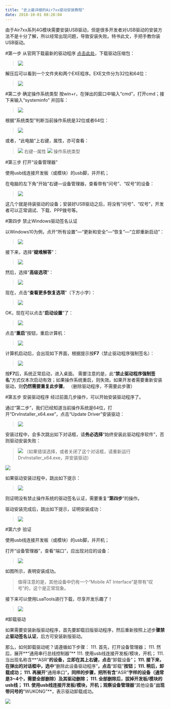 ```yaml
---
title: "史上最详细的Air7xx驱动安装教程"
date: 2018-10-01 08:28:04
---
```


由于Air7xx系列4G模块需要安装USB驱动，但是很多开发者对USB驱动的安装方法不是十分了解，所以经常出现问题，导致安装失败。特书此文，手把手教你装USB驱动。

#第一步  从官网下载最新的驱动程序
[点击此处](http://www.openluat.com/Product/file/asr1802/AirM2M_USB_Download&Com_Driver_for_4G_V1.0.0.4.7z)，下载驱动压缩包：

> ![](http://doc.openluat.com/api/static/editormd/php/../uploads/5_47355.png)

解压后可以看到一个文件夹和两个EXE程序。EXE文件分为32位和64位：

> ![](http://doc.openluat.com/api/static/editormd/php/../uploads/5_57637.png)

#第二步  确定操作系统类型
按win+r，在弹出的窗口中输入“cmd”，打开cmd；接下来输入“systeminfo” 并回车：
> ![](http://doc.openluat.com/api/static/editormd/php/../uploads/5_44715.png)

根据“系统类型”判断当前操作系统是32位或者64位：
> ![](http://doc.openluat.com/api/static/editormd/php/../uploads/5_11185.png)

或者，“此电脑”上右键，属性，亦可查看：
> ![](http://doc.openluat.com/api/static/editormd/php/../uploads/5_91776.png)
右键--属性
![](http://doc.openluat.com/api/static/editormd/php/../uploads/5_48063.jpeg)
操作系统类型

#第三步  打开“设备管理器”

使用usb线连接开发板（或模块）的usb脚，并开机；

在电脑的左下角“开始”右键—设备管理器，查看带有“问号”、“叹号”的设备：

> ![](http://doc.openluat.com/api/static/editormd/php/../uploads/5_30095.png)

这几个就是待装驱动的设备；安装好USB驱动之后，将没有“问号”、“叹号”，开发者可以正常调试、下载、PPP拨号等。

#第四步 禁止Windows驱动签名认证

以Windows10为例，点开“所有设置”—“更新和安全”—“恢复”—“立即重新启动”：

> ![](http://doc.openluat.com/api/static/editormd/php/../uploads/5_57583.jpeg)

接下来，选择“**疑难解答**”：

> ![](http://doc.openluat.com/api/static/editormd/php/../uploads/5_58899.jpeg)

然后，选择“**高级选项**”：

> ![](http://doc.openluat.com/api/static/editormd/php/../uploads/5_59757.jpeg)

现在，点击“**查看更多恢复选项**”（下方小字）：

> ![](http://doc.openluat.com/api/static/editormd/php/../uploads/5_70151.jpeg)

OK，现在可以点击“**启动设置**”了：

> ![](http://doc.openluat.com/api/static/editormd/php/../uploads/5_32700.jpeg)

点击“**重启**”按钮，重启计算机：

> ![](http://doc.openluat.com/api/static/editormd/php/../uploads/5_92895.jpeg)

计算机启动后，会出现如下界面，根据提示按**F7**（禁止驱动程序强制签名）：

> ![](http://doc.openluat.com/api/static/editormd/php/../uploads/5_66594.jpeg)

按**F7**后，系统正常启动，进入桌面。
需要注意的是，此“**禁止驱动程序强制签名**”方式仅本次启动有效；如果操作系统重启，则失效。如果开发者需要重新安装驱动，则**仍然需要重复此步骤**。
（删除驱动程序，不需要此步骤）

#第五步 安装驱动程序
经过前面几步操作，可以开始安装驱动程序了。

通过“第二步”，我们已经知道当前操作系统是64位，打开“DrvInstaller_x64.exe”，点击“Update Driver”安装驱动：

> ![](http://doc.openluat.com/api/static/editormd/php/../uploads/5_17830.png)

安装过程中，会多次跳出如下对话框，请**务必选择**“始终安装此驱动程序软件”，否则驱动安装失败：

> ![](http://doc.openluat.com/api/static/editormd/php/../uploads/5_16989.png)
（如果错误选择，或者关闭了这个对话框，请重新运行DrvInstaller_x64.exe，并安装驱动）

<img src="http://doc.openluat.com/api/static/editormd/php/../uploads/5_98990.gif" />

如果驱动安装过程中，跳出如下提示：

> ![](http://doc.openluat.com/api/static/editormd/php/../uploads/5_23061.png)

则证明没有禁止操作系统的驱动签名认证，需要重复“**第四步**”的操作。

驱动安装完成后，跳出如下提示，证明安装成功：

> ![](http://doc.openluat.com/api/static/editormd/php/../uploads/5_81926.png)

#第六步 验证

使用usb线连接开发板（或模块）的usb脚，并开机；

打开“设备管理器”，查看“端口”，应出现对应的设备：

> ![](http://doc.openluat.com/api/static/editormd/php/../uploads/5_14466.jpeg)

如图所示，表明安装成功。

>值得注意的是，其他设备中仍有一个“Mobile AT Interface”是带有“叹号”的，这个是正常现象。

接下来可以使用LuaTools进行下载，尽享开发乐趣了！

> ![](http://doc.openluat.com/api/static/editormd/php/../uploads/5_64429.jpeg)

#卸载驱动

如果需要安装新版驱动程序，首先要卸载旧版驱动程序，然后重新按照上述步**骤禁止驱动签名认证**，后方可安装新版驱动。

那么，如何卸载驱动呢？请遵循如下步骤：
111. 首先，打开设备管理器；
111. 然后，展开**“通用串行总线控制器”**
111. 使用usb线连接开发板/模块，开机；
111. 当出现名称含**“ASR”**的设备，立即在其上右键，点击**“卸载设备”**；
111. 接下来，在弹出的对话框中，选中**“删除此设备驱动程序”**，点击**“卸载”**按钮；
111. 稍后，卸载成功；
111. 再展开**“通用串口”**，同样的步骤，把所有含**“ASR”**字样的设备（通常是3~4个，需要全部删除）及其驱动删除；
111. 全部删除后，拔掉开发板/模块的usb线；
111. 使用usb线连接开发板/模块，开机；观察设备管理器**“其他设备”**出现带问号的**“WUKONG”**，表示驱动卸载成功。

<img src="http://wx1.sinaimg.cn/large/62494ce4gy1fwcerfq1jug20ln0lenpd.gif" />